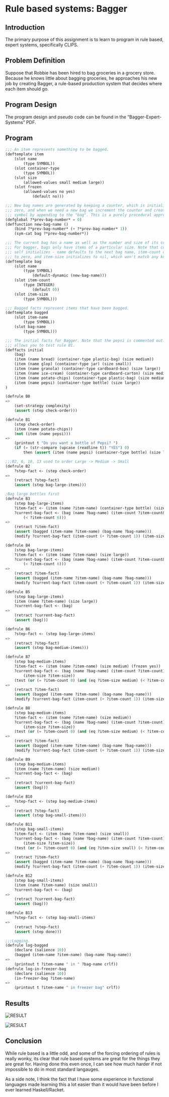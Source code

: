 
# Rule based systems: Bagger

## Introduction

The primary purpose of this assignment is to learn to program in rule based, expert systems, specifically CLIPS.

## Problem Definition

Suppose that Robbie has been hired to bag groceries in a grocery store. Because he knows little about bagging groceries, he approaches his new job by creating Bagger, a rule-based production system that decides where each item should go.

## Program Design

The program design and pseudo code can be found in the “Bagger-Expert-Systems” PDF.

## Program
```SCHEME
;;; An item represents something to be bagged.
(deftemplate item
    (slot name
        (type SYMBOL))
    (slot container-type
        (type SYMBOL))
    (slot size
        (allowed-values small medium large))
    (slot frozen
        (allowed-values no yes)
            (default no)))

;;; New bag names are generated by keeping a counter, which is initializes to
;;; zero, and when we need a new bag we increment the counter and create a
;;; symbol by appending to the "bag". This is a purely procedural approach.
(defglobal ?*prev-bag-number* = 0)
(deffunction new-bag-name ()
    (bind ?*prev-bag-number* (+ ?*prev-bag-number* 1))
    (sym-cat bag ?*prev-bag-number*))

;;; The current bag has a name as well as the number and size of its contents.
;;; For bagger, bags only have items of a particular size. Note that current-bag
;;; self initializes - name defaults to the next bag name, item-count defaults
;;; to zero, and item-size initializes to nil, which won't match any known size.
(deftemplate bag
    (slot name
        (type SYMBOL)
            (default-dynamic (new-bag-name)))
    (slot item-count
        (type INTEGER)
            (default 0))
    (slot item-size
        (type SYMBOL)))

;;; Bagged facts represent items that have been bagged.
(deftemplate bagged
    (slot item-name
        (type SYMBOL))
    (slot bag-name
        (type SYMBOL)))

;;; The initial facts for Bagger. Note that the pepsi is commented out. This
;;; allows you to test rule B1.
(deffacts initial
    (bag)
    (item (name bread) (container-type plastic-bag) (size medium))
    (item (name glop) (container-type jar) (size small))
    (item (name granola) (container-type cardboard-box) (size large))
    (item (name ice-cream) (container-type cardboard-carton) (size medium) (frozen yes))
    (item (name potato-chips) (container-type plastic-bag) (size medium))
    (item (name pepsi) (container-type bottle) (size large))
)

(defrule B0
=>
    (set-strategy complexity)
    (assert (step check-order)))

(defrule B1
    (step check-order)
    (item (name potato-chips))
    (not (item (name pepsi)))
=>
    (printout t "Do you want a bottle of Pepsi? ")
    (if (= (str-compare (upcase (readline t)) "YES") 0)
        then (assert (item (name pepsi) (container-type bottle) (size large)))))

;;;B2, 6, 10, 13 used to order Large -> Medium -> Small
(defrule B2
    ?step-fact <- (step check-order)
=>
    (retract ?step-fact)
    (assert (step bag-large-items)))

;Bag large bottles first
(defrule B3
    (step bag-large-items)
    ?item-fact <- (item (name ?item-name) (container-type bottle) (size large))
    ?current-bag-fact <- (bag (name ?bag-name) (item-count ?item-count&:
        (< ?item-count 6)))
=>
    (retract ?item-fact)
    (assert (bagged (item-name ?item-name) (bag-name ?bag-name)))
    (modify ?current-bag-fact (item-count (+ ?item-count 1)) (item-size large)))

(defrule B4
    (step bag-large-items)
    ?item-fact <- (item (name ?item-name) (size large))
    ?current-bag-fact <- (bag (name ?bag-name) (item-count ?item-count&:
        (< ?item-count 6)))
=>
    (retract ?item-fact)
    (assert (bagged (item-name ?item-name) (bag-name ?bag-name)))
    (modify ?current-bag-fact (item-count (+ ?item-count 1)) (item-size large)))

(defrule B5
    (step bag-large-items)
    (item (name ?item-name) (size large))
    ?current-bag-fact <- (bag)
=>
    (retract ?current-bag-fact)
    (assert (bag)))

(defrule B6
    ?step-fact <- (step bag-large-items)
=>
    (retract ?step-fact)
    (assert (step bag-medium-items)))

(defrule B7
    (step bag-medium-items)
    ?item-fact <- (item (name ?item-name) (size medium) (frozen yes))
    ?current-bag-fact <- (bag (name ?bag-name) (item-count ?item-count)
        (item-size ?item-size))
    (test (or (= ?item-count 0) (and (eq ?item-size medium) (< ?item-count 12))))
=>
    (retract ?item-fact)
    (assert (bagged (item-name ?item-name) (bag-name ?bag-name)))
    (modify ?current-bag-fact (item-count (+ ?item-count 1)) (item-size medium)))

(defrule B8
    (step bag-medium-items)
    ?item-fact <- (item (name ?item-name) (size medium))
    ?current-bag-fact <- (bag (name ?bag-name) (item-count ?item-count)
        (item-size ?item-size))
    (test (or (= ?item-count 0) (and (eq ?item-size medium) (< ?item-count 12))))
=>
    (retract ?item-fact)
    (assert (bagged (item-name ?item-name) (bag-name ?bag-name)))
    (modify ?current-bag-fact (item-count (+ ?item-count 1)) (item-size medium)))

(defrule B9
    (step bag-medium-items)
    (item (name ?item-name) (size medium))
    ?current-bag-fact <- (bag)
=>
    (retract ?current-bag-fact)
    (assert (bag)))

(defrule B10
    ?step-fact <- (step bag-medium-items)
=>
    (retract ?step-fact)
    (assert (step bag-small-items)))

(defrule B11
    (step bag-small-items)
    ?item-fact <- (item (name ?item-name) (size small))
    ?current-bag-fact <- (bag (name ?bag-name) (item-count ?item-count)
        (item-size ?item-size))
    (test (or (= ?item-count 0) (and (eq ?item-size small) (< ?item-count 18))))
=>
    (retract ?item-fact)
    (assert (bagged (item-name ?item-name) (bag-name ?bag-name)))
    (modify ?current-bag-fact (item-count (+ ?item-count 1)) (item-size small)))

(defrule B12
    (step bag-small-items)
    (item (name ?item-name) (size small))
    ?current-bag-fact <- (bag)
=>
    (retract ?current-bag-fact)
    (assert (bag)))

(defrule B13
    ?step-fact <- (step bag-small-items)
=>
    (retract ?step-fact)
    (assert (step done)))

;;;Logging.
(defrule log-bagged
    (declare (salience 10))
    (bagged (item-name ?item-name) (bag-name ?bag-name))
=>
    (printout t ?item-name " in " ?bag-name crlf))
(defrule log-in-freezer-bag
    (declare (salience 10))
    (in-freezer-bag ?item-name)
=>
    (printout t ?item-name " in freezer bag" crlf))
```

## Results

![RESULT](https://i.imgur.com/CZ1HMfi.png)

![RESULT](https://i.imgur.com/suufrT0.png)
 
## Conclusion

While rule based is a little odd, and some of the forcing ordering of rules is really wonky, its clear that rule based systems are great for the things they are great for. Having done this even once, I can see how much harder if not impossible to do in most standard langauges.

As a side note, I think the fact that I have some experience in functional languages made learning this a lot easier than it would have been before I ever learned Haskell/Racket.




